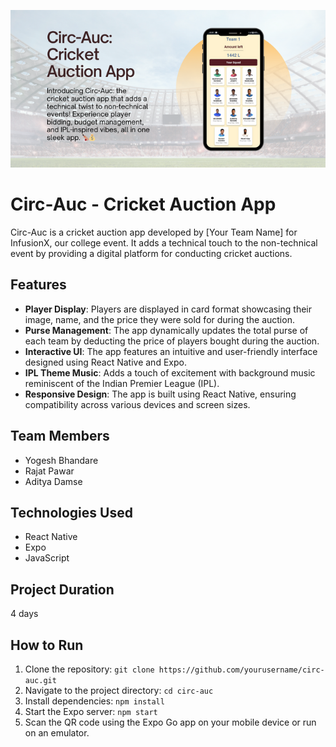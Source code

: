 ![Screenshot 1](Cric-Auc.png)
# Circ-Auc - Cricket Auction App

Circ-Auc is a cricket auction app developed by [Your Team Name] for InfusionX, our college event. It adds a technical touch to the non-technical event by providing a digital platform for conducting cricket auctions.

## Features

- **Player Display**: Players are displayed in card format showcasing their image, name, and the price they were sold for during the auction.
- **Purse Management**: The app dynamically updates the total purse of each team by deducting the price of players bought during the auction.
- **Interactive UI**: The app features an intuitive and user-friendly interface designed using React Native and Expo.
- **IPL Theme Music**: Adds a touch of excitement with background music reminiscent of the Indian Premier League (IPL).
- **Responsive Design**: The app is built using React Native, ensuring compatibility across various devices and screen sizes.

## Team Members
- Yogesh Bhandare
- Rajat Pawar
- Aditya Damse

## Technologies Used
- React Native
- Expo
- JavaScript

## Project Duration
4 days

## How to Run
1. Clone the repository: `git clone https://github.com/yourusername/circ-auc.git`
2. Navigate to the project directory: `cd circ-auc`
3. Install dependencies: `npm install`
4. Start the Expo server: `npm start`
5. Scan the QR code using the Expo Go app on your mobile device or run on an emulator.

